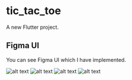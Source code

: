 # tic_tac_toe
A new Flutter project.

## Figma UI
You can see Figma UI which I have implemented.

![alt text](https://github.com/MuhammadJamalAshrafi/tic_tac_toe/blob/main/assets/images/Splash.png)
![alt text](https://github.com/MuhammadJamalAshrafi/tic_tac_toe/blob/main/assets/images/home.png)
![alt text](https://github.com/MuhammadJamalAshrafi/tic_tac_toe/blob/main/assets/images/leaderboard.png)
![alt text](https://github.com/MuhammadJamalAshrafi/tic_tac_toe/blob/main/assets/images/wining.png)
